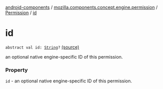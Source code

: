 [android-components](../../index.md) / [mozilla.components.concept.engine.permission](../index.md) / [Permission](index.md) / [id](./id.md)

# id

`abstract val id: `[`String`](https://kotlinlang.org/api/latest/jvm/stdlib/kotlin/-string/index.html)`?` [(source)](https://github.com/mozilla-mobile/android-components/blob/master/components/concept/engine/src/main/java/mozilla/components/concept/engine/permission/PermissionRequest.kt#L61)

an optional native engine-specific ID of this permission.

### Property

`id` - an optional native engine-specific ID of this permission.